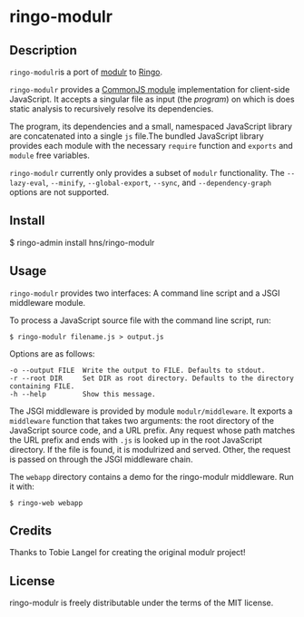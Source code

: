 ringo-modulr
============

Description
-----------

`ringo-modulr`is  a port of [modulr] to [Ringo].

[modulr]: http://github.com/codespeaks/modulr
[Ringo]: http://ringojs.org/

`ringo-modulr` provides a [CommonJS module] implementation for client-side
JavaScript. It accepts a singular file as input (the _program_) on which is
does static analysis to recursively resolve its dependencies.

[CommonJS module]: (http://commonjs.org/specs/modules/1.0.html)

The program, its dependencies and a small, namespaced JavaScript library are
concatenated into a single `js` file.The bundled JavaScript library provides
each module with the necessary `require` function and `exports` and `module`
free variables.

`ringo-modulr` currently only provides a subset of `modulr` functionality.
The `--lazy-eval`, `--minify`, `--global-export`, `--sync`, and
`--dependency-graph` options are not supported.

Install
-------

$ ringo-admin install hns/ringo-modulr

Usage
-----

`ringo-modulr` provides two interfaces: A command line script and a JSGI
middleware module.

To process a JavaScript source file with the command line script, run:

    $ ringo-modulr filename.js > output.js

Options are as follows:

    -o --output FILE  Write the output to FILE. Defaults to stdout.
    -r --root DIR     Set DIR as root directory. Defaults to the directory containing FILE.
    -h --help         Show this message.

The JSGI middleware is provided by module `modulr/middleware`. It exports a `middleware`
function that takes two arguments: the root directory of the JavaScript source code,
and a URL prefix. Any request whose path matches the URL prefix and ends with `.js`
is looked up in the root JavaScript directory. If the file is found, it is modulrized
and served. Other, the request is passed on through the JSGI middleware chain.

The `webapp` directory contains a demo for the ringo-modulr middleware. Run it with:

    $ ringo-web webapp

Credits
-------

Thanks to Tobie Langel for creating the original modulr project!

License
-------

ringo-modulr is freely distributable under the terms of the MIT license.
